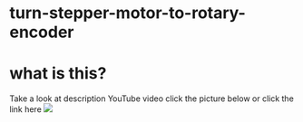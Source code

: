 # turn-stepper-motor-to-rotary-encoder

# what is this?

Take a look at description YouTube video click the picture below or click the link here [![](https://img.youtube.com/vi/WeZ-J6VnXnI/0.jpg)](https://www.youtube.com/watch?v=WeZ-J6VnXnI)
